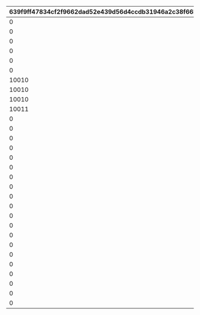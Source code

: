 |639f9ff47834cf2f9662dad52e439d56d4ccdb31946a2c38f66be742781b1470|40510e3db2e5570678513f7438bfed737b914f55154621f54e396bca94e18a86|637a0e2583e7597fe5540ebcc468a29e3c09ceef00b4a78feebcdaa053b7348e|234328de4639f070993838047677e7107c5f7cce19ce9b94dfac48530278cc0b|f1c9148062b8dbffaf9878292ffbf22fdd22b5b408ebec677fb0fd2af2c429f1|36f49fe5077beec08ffe795d9215dc3b85cc5710c2f0fd60a3a21dbcfb301b1e|07a68baba4f5d1a495c0448e3432a6f9fbd8a79b2eddf09744db6a66ef03dd83|afe1c20e121f34b410fc79a216606dad3373dc42a9663578ed17c178c27e1332|9c4a745179db891553497aa11320121197a843a86039379f53ea7da9bde2adad|e8da67c17d0e382959f72744ce7538b74268969c5d86d534f26edde3c4dbf4a0|75a93404f0bf677729cfbc19cd99aa87373518bb7c9e7bee945db6d785d1e943|
| --- | --- | --- | --- | --- | --- | --- | --- | --- | --- | --- |
|0|10001|10002|0|10003|0|0|10005|0|50067|0|
|0|10001|10002|0|10003|0|0|10005|10006|50079|0|
|0|10001|10002|0|10003|10007|0|10005|10006|50084|0|
|0|10001|10002|10008|10003|10007|0|10005|10006|50094|0|
|0|10001|10002|10008|10003|10007|0|10005|10006|50108|10009|
|0|10001|10002|10008|10003|10007|0|10005|10006|50116|10009|
|10010|10001|10002|10008|10003|10007|0|10005|10006|50119|10009|
|10010|10001|10002|10008|10003|10007|0|10005|10006|50129|10009|
|10010|10001|10002|10008|10003|10007|10011|10005|10006|50140|10009|
|10011|10002|10003|10009|10005|10008|10012|10006|10007|50151|10010|
|0|10009|10010|0|10011|0|0|10012|10013|50162|0|
|0|10010|10011|0|10012|0|0|10013|10014|50172|0|
|0|10011|10012|0|10013|0|0|10014|10015|50183|0|
|0|10013|10014|0|10015|0|0|10007|10005|50190|0|
|0|10012|10013|0|10014|0|0|10015|10016|50195|0|
|0|10014|10015|0|10016|0|0|10003|10002|50200|0|
|0|10013|10014|0|10015|0|0|10016|10017|50217|0|
|0|10015|10016|0|10017|0|0|10010|10009|50231|0|
|0|10014|10015|0|10016|0|0|10017|10018|50237|0|
|0|10019|0|0|0|0|0|0|0|50248|0|
|0|10011|0|0|0|0|0|0|0|50261|0|
|0|10020|0|0|0|0|0|0|0|50267|0|
|0|10021|0|0|0|0|0|0|0|50278|0|
|0|10006|0|0|0|0|0|0|0|50291|0|
|0|10022|0|0|0|0|0|0|0|50298|0|
|0|10023|0|0|0|0|0|0|0|50309|0|
|0|10024|0|0|0|0|0|0|0|50321|0|
|0|10025|0|0|0|0|0|0|0|50331|0|
|0|10026|0|0|0|0|0|0|0|50341|0|
|0|10027|0|0|0|0|0|0|0|50354|0|